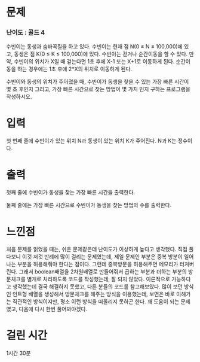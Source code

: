 # 문제

### 난이도 : 골드 4

수빈이는 동생과 숨바꼭질을 하고 있다. 수빈이는 현재 점 N(0 ≤ N ≤ 100,000)에 있고, 동생은 점 K(0 ≤ K ≤ 100,000)에 있다. 수빈이는 걷거나 순간이동을 할 수 있다. 만약, 수빈이의 위치가 X일 때 걷는다면 1초 후에 X-1 또는 X+1로 이동하게 된다. 순간이동을 하는 경우에는 1초 후에 2\*X의 위치로 이동하게 된다.

수빈이와 동생의 위치가 주어졌을 때, 수빈이가 동생을 찾을 수 있는 가장 빠른 시간이 몇 초 후인지 그리고, 가장 빠른 시간으로 찾는 방법이 몇 가지 인지 구하는 프로그램을 작성하시오.

# 입력

첫 번째 줄에 수빈이가 있는 위치 N과 동생이 있는 위치 K가 주어진다. N과 K는 정수이다.

# 출력

첫째 줄에 수빈이가 동생을 찾는 가장 빠른 시간을 출력한다.

둘째 줄에는 가장 빠른 시간으로 수빈이가 동생을 찾는 방법의 수를 출력한다.

# 느낀점

처음 문제를 읽었을 때는, 쉬운 문제같은데 난이도가 이상하게 높다고 생각했다. 직접 풀다보니 이것 저것 반례에 많이 걸리는 문제였는데, 제일 문제인 부분은 중복 방분이 일어나는 부분을 허용해줘야 한다는 점이다. 그런데 중복방문을 허용해주면 메모리가 터져버린다. 그래서 boolean배열을 2차원배열로 만들어줘서 곱하는 부분과 더하는 부분의 방문체크를 별개로 처리하도록 코드를 작성했는데, 잘 되지 않았다. 이론적으로 가능하다고 생각했는데 결국 해결하지 못했고, 다른 분들의 코드를 참고해보았다. 많이 보던 방식인 인트형 배열을 생성해서 방문체크를 해주는 방식을 이용했는데, 보면은 바로 이해가는 직관적인 방식이지만, 평소 이런 방식을 떠올리지 못하곤 한다. 꽤 도움이 되는 문제였고, 다음에 다시 한번 풀어봐야겠다.

# 걸린 시간

1시간 30분
